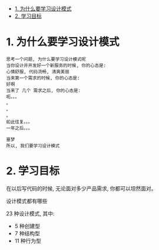 <!-- TOC -->

- [1. 为什么要学习设计模式](#1-为什么要学习设计模式)
- [2. 学习目标](#2-学习目标)

<!-- /TOC -->

# 1. 为什么要学习设计模式

```
思考一个问题, 为什么要学习设计模式呢
当你设计并开发好一个新服务的时候, 你的心态是: 
心情舒服, 代码流畅, 清爽美丽
当来第一个需求的时候, 你的心态是: 
好啊
当来了 几个 需求之后, 你的心态是: 
呃。。。
。
。
。
如此往复。。。
一年之后。。。

噩梦
所以, 我们要学习设计模式
```

# 2. 学习目标

在以后写代码的时候, 无论面对多少产品需求, 你都可以坦然面对。

设计模式都有哪些

23 种设计模式, 其中:
- 5 种创建型
- 7 种结构型
- 11 种行为型
